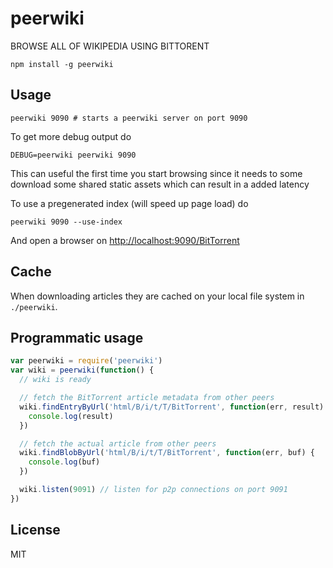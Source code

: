 # peerwiki

BROWSE ALL OF WIKIPEDIA USING BITTORENT

```
npm install -g peerwiki
```

## Usage

```
peerwiki 9090 # starts a peerwiki server on port 9090
```

To get more debug output do

```
DEBUG=peerwiki peerwiki 9090
```

This can useful the first time you start browsing since it needs to some download some shared static assets which can result in a added latency

To use a pregenerated index (will speed up page load) do

```
peerwiki 9090 --use-index
```

And open a browser on [http://localhost:9090/BitTorrent](http://localhost:9090/BitTorrent)

## Cache

When downloading articles they are cached on your local file system in `./peerwiki`.

## Programmatic usage

``` js
var peerwiki = require('peerwiki')
var wiki = peerwiki(function() {
  // wiki is ready

  // fetch the BitTorrent article metadata from other peers
  wiki.findEntryByUrl('html/B/i/t/T/BitTorrent', function(err, result) {
    console.log(result)
  })

  // fetch the actual article from other peers
  wiki.findBlobByUrl('html/B/i/t/T/BitTorrent', function(err, buf) {
    console.log(buf)
  })

  wiki.listen(9091) // listen for p2p connections on port 9091
})
```

## License

MIT
